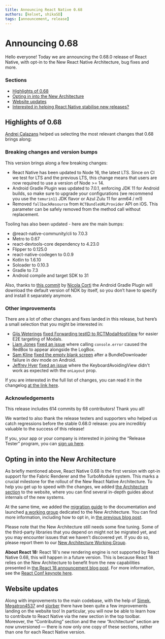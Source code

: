 ```yaml
---
title: Announcing React Native 0.68
authors: [kelset, shikaSD]
tags: [announcement, release]
---
```


# Announcing 0.68

Hello everyone! Today we are announcing the 0.68.0 release of React Native, with opt-in to the New React Native Architecture, bug fixes and more.

### Sections

- [Highlights of 0.68](/blog/2022/03/30/version-068#highlights-of-068)
- [Opting in into the New Architecture](/blog/2022/03/30/version-068#opting-in-into-the-new-architecture)
- [Website updates](/blog/2022/03/30/version-068#website-updates)
- [Interested in helping React Native stabilise new releases?](/blog/2022/03/30/version-068#interested-in-helping-react-native-stabilize-new-releases)

<!--truncate-->

## Highlights of 0.68

[Andrei Calazans](https://twitter.com/Andrei_Calazans) helped us selecting the most relevant changes that 0.68 brings along:

### Breaking changes and version bumps

This version brings along a few breaking changes:

- React Native has been updated to Node 16, the latest LTS. Since on CI we test for LTS and the previous LTS, this change means that users are now required to use a version of Node >= 14.
- Android Gradle Plugin was updated to 7.0.1, enforcing JDK 11 for Android builds, so make sure to upgrade your configurations (we recommend you use the `temurin11` JDK flavor or Azul Zulu 11 for arm64 / m1)
- Removed `fallbackResource` from `RCTBundleURLProvider` API on iOS. This parameter can be safely removed from the method call without replacement.

Tooling has also been updated - here are the main bumps:

- @react-native-community/cli to 7.0.3
- Metro to 0.67
- react-devtools-core dependency to 4.23.0
- Flipper to 0.125.0
- react-native-codegen to 0.0.9
- Kotlin to 1.6.10
- Soloader to 0.10.3
- Gradle to 7.3
- Android compile and target SDK to 31

Also, thanks to [this commit](https://github.com/facebook/react-native/commit/bd7caa64f5d6ee5ea9484e92c3629c9ce711f73c) by [Nicola Corti](https://github.com/cortinico) the Android Gradle Plugin will download the default version of NDK by itself, so you don’t have to specify and install it separately anymore.

### Other improvements

There are a lot of other changes and fixes landed in this release, but here’s a small selection that you might be interested in:

- [Gijs Weterings](https://github.com/GijsWeterings) [fixed Forwarding testID to RCTModalHostView](https://github.com/facebook/react-native/commit/5050e7eaa17cb417baf7c20eb5c4406cce6790a5) for easier E2E targeting of Modals.
- [Liam Jones](https://github.com/liamjones) [fixed an issue](https://github.com/facebook/react-native/commit/9d2df5b8ae9) where calling `console.error` caused the RedBox to appear alongside the LogBox.
- [Sam Kline](https://github.com/samkline) [fixed the empty blank screen](https://github.com/facebook/react-native/commit/c8d823b9bd9619dfa1f5851af003cc24ba2e8830) after a BundleDownloader failure in dev mode on Android.
- [Jeffrey Hyer](https://github.com/JeffreyHyer) [fixed an issue](https://github.com/facebook/react-native/commit/9c5e177a79c) where the KeyboardAvoidingView didn't work as expected with the `onLayout` prop.

If you are interested in the full list of changes, you can read it in the changelog [at the link here](https://github.com/facebook/react-native/blob/main/CHANGELOG.md#0680).

### Acknowledgements

This release includes 614 commits by 68 contributors! Thank you all!

We wanted to also thank the release testers and supporters who helped us catch regressions before the stable 0.68.0 release: you are incredibly valuable to the success of this release!

If you, your app or your company is interested in joining the “Release Tester” program, you can [sign up here](https://forms.gle/fPuPE1MZRDGWNqpd6).

## Opting in into the New Architecture

As briefly mentioned above, React Native 0.68 is the first version with opt-in support for the Fabric Renderer and the TurboModule system. This marks a crucial milestone for the rollout of the New React Native Architecture. To help you get up to speed with the changes, we added [the Architecture section](/architecture/overview) to the website, where you can find several in-depth guides about internals of the new systems.

At the same time, we added the [migration guide](/docs/next/new-architecture-intro) to the documentation and launched [a working group](https://github.com/reactwg/react-native-new-architecture) dedicated to the New Architecture. You can find more information, including how to opt in, in [the previous blog post](/blog/2022/03/15/an-update-on-the-new-architecture-rollout).

Please note that the New Architecture still needs some fine tuning. Some of the third-party libraries that you depend on might not be migrated yet, and you may encounter issues that we haven’t discovered yet. If you do so, please report them to our [New Architecture Working Group](https://github.com/reactwg/react-native-new-architecture).

**About React 18:** React 18's new rendering engine is not supported by React Native 0.68, this will happen in a future version. This is because React 18 relies on the New Architecture to benefit from the new capabilities presented in [the React 18 announcement blog post](https://reactjs.org/blog/2022/03/29/react-v18.html). For more information, see the [React Conf keynote here](https://www.youtube.com/watch?v=FZ0cG47msEk&t=1530s).

## Website updates

Along with improvements to the main codebase, with the help of [Simek](https://github.com/Simek), [Megatron4537](https://github.com/Megatron4537) and [slorber](https://github.com/slorber) there have been quite a few improvements landing on the website too! In particular, you will now be able to learn how to contribute to React Native via the new section in the top toolbar.
Moreover, the “Contributing” section and the new “Architecture” section are now unversioned — there is now only one copy of these sections, rather than one for each React Native version.
